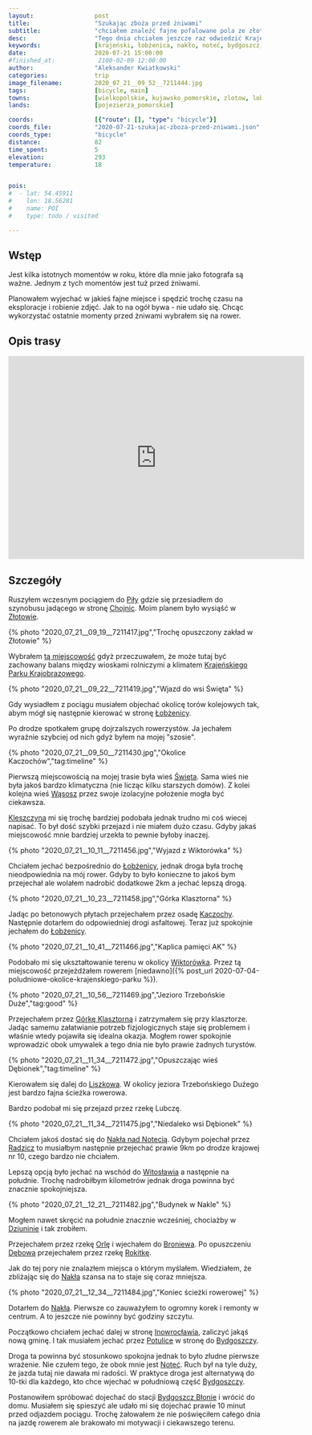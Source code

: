 ```yaml
---
layout:                 post
title:                  "Szukając zboża przed żniwami"
subtitle:               "chciałem znaleźć fajne pofalowane pola ze złotymi zbożami a ostatecznie był to bardzo szybki przejazd"
desc:                   "Tego dnia chciałem jeszcze raz odwiedzić Krajeński Park Krajobrazowy i poszukać ładne, pofalowane pola z idealnie złotym zbożem. Nie licząc kilku zdjęć to mógłbym powiedzieć, że nie udało mi się tego dokonać."
keywords:               [krajeński, łobżenica, nakło, noteć, bydgoszcz, gorzeń, łochowo, dębowo, dziunin, kleszczyna]
date:                   2020-07-21 15:00:00
#finished_at:            2100-02-09 12:00:00
author:                 "Aleksander Kwiatkowski"
categories:             trip
image_filename:         2020_07_21__09_52__7211444.jpg
tags:                   [bicycle, main]
towns:                  [wielkopolskie, kujawsko_pomorskie, zlotow, lobzenica, sadki, naklo_nad_notecia, biale_blota, bydgoszcz]
lands:                  [pojezierza_pomorskie]

coords:                 [{"route": [], "type": "bicycle"}]
coords_file:            "2020-07-21-szukajac-zboza-przed-zniwami.json"
coords_type:            "bicycle"
distance:               82
time_spent:             5
elevation:              293
temperature:            18


pois:
#  - lat: 54.45911
#    lon: 18.56281
#    name: POI
#    type: todo / visited

---
```


[wiki-pila]: https://pl.wikipedia.org/wiki/Pi%C5%82a_(miasto)
[wiki-chojnice]: https://pl.wikipedia.org/wiki/Chojnice
[wiki-zlotow]: https://pl.wikipedia.org/wiki/Z%C5%82ot%C3%B3w
[wiki-lobzenica]: https://pl.wikipedia.org/wiki/%C5%81ob%C5%BCenica
[wiki-swieta]: https://pl.wikipedia.org/wiki/%C5%9Awi%C4%99ta_(wojew%C3%B3dztwo_wielkopolskie)
[wiki-wasosz]: https://pl.wikipedia.org/wiki/W%C4%85sosz_(wojew%C3%B3dztwo_kujawsko-pomorskie)
[wiki-kleszczyna]: https://pl.wikipedia.org/wiki/Kleszczyna
[wiki-kaczochy]: https://pl.wikipedia.org/wiki/Kaczochy
[wiki-wiktorowko]: https://pl.wikipedia.org/wiki/Wiktor%C3%B3wko
[wiki-gorka-klasztorna]: https://pl.wikipedia.org/wiki/G%C3%B3rka_Klasztorna
[wiki-liszkowo]: https://pl.wikipedia.org/wiki/Liszkowo_(powiat_szczecinecki)
[wiki-naklo-nad-notecia]: https://pl.wikipedia.org/wiki/Nak%C5%82o_nad_Noteci%C4%85
[wiki-radzicz]: https://pl.wikipedia.org/wiki/Radzicz_(wojew%C3%B3dztwo_kujawsko-pomorskie)
[wiki-witoslaw]: https://pl.wikipedia.org/wiki/Witos%C5%82aw_(wojew%C3%B3dztwo_kujawsko-pomorskie)
[wiki-dziunin]: https://pl.wikipedia.org/wiki/Dziunin_(wojew%C3%B3dztwo_wielkopolskie)
[wiki-orla-rzeka]: https://pl.wikipedia.org/wiki/Orla_(dop%C5%82yw_%C5%81ob%C5%BConki)
[wiki-debowo]: https://pl.wikipedia.org/wiki/D%C4%99bowo_(powiat_augustowski)
[wiki-rokitka-rzeka]: https://pl.wikipedia.org/wiki/Rokitka_(dop%C5%82yw_Noteci)
[wiki-bydgoszcz]: https://pl.wikipedia.org/wiki/Bydgoszcz
[wiki-potulice]: https://pl.wikipedia.org/wiki/Potulice_(wojew%C3%B3dztwo_kujawsko-pomorskie)
[wiki-krajenski-park]: https://pl.wikipedia.org/wiki/Kraje%C5%84ski_Park_Krajobrazowy
[wiki-broniewo]: https://pl.wikipedia.org/wiki/Broniewo_(powiat_nakielski)
[wiki-inowroclaw]: https://pl.wikipedia.org/wiki/Inowroc%C5%82aw
[wiki-notec]: https://pl.wikipedia.org/wiki/Note%C4%87
[wiki-bydgoszcz-blonie]: https://pl.wikipedia.org/wiki/Bydgoszcz_B%C5%82onie


## Wstęp

Jest kilka istotnych momentów w roku, które dla mnie jako fotografa są ważne.
Jednym z tych momentów jest tuż przed żniwami.

Planowałem wyjechać w jakieś fajne miejsce i spędzić trochę czasu na eksploracje
i robienie zdjęć. Jak to na ogół bywa - nie udało się. Chcąc wykorzystać
ostatnie momenty przed żniwami wybrałem się na rower.

## Opis trasy

<iframe height='405' width='590' frameborder='0' allowtransparency='true' scrolling='no' src='https://www.strava.com/activities/3795162985/embed/d54c23c72cd266eb96ecefae772d38b3e37e3567'></iframe>

## Szczegóły

Ruszyłem wczesnym pociągiem do [Piły][wiki-pila] gdzie się
przesiadłem do szynobusu jadącego w stronę [Chojnic][wiki-chojnice].
Moim planem było wysiąść w [Złotowie][wiki-zlotow].

{% photo "2020_07_21__09_19__7211417.jpg","Trochę opuszczony zakład w Złotowie" %}

Wybrałem [tą miejscowość][wiki-zlotow] gdyż przeczuwałem, że może tutaj
być zachowany balans między wioskami rolniczymi a klimatem
[Krajeńskiego Parku Krajobrazowego][wiki-krajenski-park].

{% photo "2020_07_21__09_22__7211419.jpg","Wjazd do wsi Święta" %}

Gdy wysiadłem z pociągu musiałem objechać okolicę torów kolejowych
tak, abym mógł się następnie kierować w stronę [Łobżenicy][wiki-lobzenica].

Po drodze spotkałem grupę dojrzalszych rowerzystów. Ja jechałem wyraźnie
szybciej od nich gdyż byłem na mojej "szosie".

{% photo "2020_07_21__09_50__7211430.jpg","Okolice Kaczochów","tag:timeline" %}

Pierwszą miejscowością na mojej trasie była wieś [Święta][wiki-swieta]. Sama wieś
nie była jakoś bardzo klimatyczna (nie licząc kilku starszych domów). Z kolei
kolejna wieś [Wąsosz][wiki-wasosz] przez swoje izolacyjne położenie mogła być
ciekawsza.

[Kleszczyna][wiki-kleszczyna] mi się trochę bardziej podobała jednak trudno
mi coś wiecej napisać. To był dość szybki przejazd i nie miałem dużo czasu.
Gdyby jakaś miejscowość mnie bardziej urzekła to pewnie byłoby inaczej.

{% photo "2020_07_21__10_11__7211456.jpg","Wyjazd z Wiktorówka" %}

Chciałem jechać bezpośrednio do [Łobżenicy][wiki-lobzenica], jednak droga była
trochę nieodpowiednia na mój rower. Gdyby to było konieczne to jakoś bym przejechał
ale wolałem nadrobić dodatkowe 2km a jechać lepszą drogą.

{% photo "2020_07_21__10_23__7211458.jpg","Górka Klasztorna" %}

Jadąc po betonowych płytach przejechałem przez osadę [Kaczochy][wiki-kaczochy].
Następnie dotarłem do odpowiedniej drogi asfaltowej.
Teraz już spokojnie jechałem do [Łobżenicy][wiki-lobzenica].

{% photo "2020_07_21__10_41__7211466.jpg","Kaplica pamięci AK" %}

Podobało mi się ukształtowanie terenu w okolicy [Wiktorówka][wiki-wiktorowko].
Przez tą miejscowość przejeżdżałem rowerem
[niedawno]({% post_url 2020-07-04-poludniowe-okolice-krajenskiego-parku %}).

{% photo "2020_07_21__10_56__7211469.jpg","Jezioro Trzebońskie Duże","tag:good" %}

Przejechałem przez [Górkę Klasztorną][wiki-gorka-klasztorna]
i zatrzymałem się przy klasztorze. Jadąc samemu załatwianie potrzeb fizjologicznych
staje się problemem i właśnie wtedy pojawiła się idealna okazja. Mogłem
rower spokojnie wprowadzić obok umywalek a tego dnia nie było prawie
żadnych turystów.

{% photo "2020_07_21__11_34__7211472.jpg","Opuszczając wieś Dębionek","tag:timeline" %}

Kierowałem się dalej do [Liszkowa][wiki-liszkowo].  W okolicy
jeziora Trzebońskiego Dużego jest bardzo fajna ścieżka rowerowa.

Bardzo podobał mi się przejazd przez rzekę Lubczę.

{% photo "2020_07_21__11_34__7211475.jpg","Niedaleko wsi Dębionek" %}

Chciałem jakoś dostać się do [Nakła nad Notecią][wiki-naklo-nad-notecia]. Gdybym
pojechał przez [Radzicz][wiki-radzicz] to musiałbym następnie przejechać prawie
9km po drodze krajowej nr 10, czego bardzo nie chciałem.

Lepszą opcją było jechać na wschód do [Witosławia][wiki-witoslaw]
a następnie na południe. Trochę nadrobiłbym kilometrów jednak
droga powinna być znacznie spokojniejsza.

{% photo "2020_07_21__12_21__7211482.jpg","Budynek w Nakle" %}

Mogłem nawet skręcić na południe znacznie wcześniej, chociażby w
[Dziuninie][wiki-dziunin] i tak zrobiłem.

Przejechałem przez rzekę [Orlę][wiki-orla-rzeka] i wjechałem do
[Broniewa][wiki-broniewo].
Po opuszczeniu [Dębowa][wiki-debowo] przejechałem przez rzekę
[Rokitkę][wiki-rokitka-rzeka].

Jak do tej pory nie znalazłem miejsca o którym myślałem. Wiedziałem, że
zbliżając się do [Nakła][wiki-naklo-nad-notecia] szansa na to staje się
coraz mniejsza.

{% photo "2020_07_21__12_34__7211484.jpg","Koniec ścieżki rowerowej" %}

Dotarłem do [Nakła][wiki-naklo-nad-notecia]. Pierwsze co zauważyłem to
ogromny korek i remonty w centrum. A to jeszcze nie powinny być
godziny szczytu.

Początkowo chciałem jechać dalej w stronę [Inowrocławia][wiki-inowroclaw],
zaliczyć jakąś nową gminę. I tak musiałem jechać
przez [Potulice][wiki-potulice] w stronę do [Bydgoszczy][wiki-bydgoszcz].

Droga ta powinna być stosunkowo spokojna jednak to było złudne pierwsze wrażenie.
Nie czułem tego, że obok mnie jest [Noteć][wiki-notec]. Ruch był
na tyle duży, że jazda tutaj nie dawała mi radości. W praktyce droga
jest alternatywą do 10-tki dla każdego, kto chce wjechać w południową część
[Bydgoszczy][wiki-bydgoszcz].

Postanowiłem spróbować dojechać do stacji [Bydgoszcz Błonie][wiki-bydgoszcz-blonie]
i wrócić do domu. Musiałem się spieszyć ale udało mi się dojechać
prawie 10 minut przed odjazdem pociągu. Trochę
żałowałem że nie poświęciłem całego dnia na jazdę rowerem ale brakowało
mi motywacji i ciekawszego terenu.
